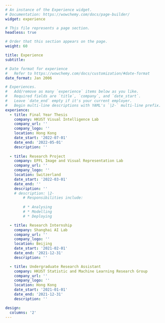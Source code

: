 ```yaml
---
# An instance of the Experience widget.
# Documentation: https://wowchemy.com/docs/page-builder/
widget: experience

# This file represents a page section.
headless: true

# Order that this section appears on the page.
weight: 60

title: Experience
subtitle:

# Date format for experience
#   Refer to https://wowchemy.com/docs/customization/#date-format
date_format: Jan 2006

# Experiences.
#   Add/remove as many `experience` items below as you like.
#   Required fields are `title`, `company`, and `date_start`.
#   Leave `date_end` empty if it's your current employer.
#   Begin multi-line descriptions with YAML's `|2-` multi-line prefix.
experience:
  - title: Final Year Thesis
    company: HKUST Visual Intelligence Lab
    company_url: ''
    company_logo: ''
    location: Hong Kong
    date_start: '2022-07-01'
    date_end: '2022-05-01'
    description: ''
  
  - title: Research Project
    company: EPFL Image and Visual Representation Lab   
    company_url: ''
    company_logo: ''
    location: Switzerland
    date_start: '2022-03-01'
    date_end: ''
    description: ''
    # description: |2-
        # Responsibilities include:
        
        # * Analysing
        # * Modelling
        # * Deploying

  - title: Research Internship	
    company: Shanghai AI Lab
    company_url: ''
    company_logo: ''
    location: Beijing 
    date_start: '2021-02-01'
    date_end: '2021-12-31'
    description: ''

  - title: Undergraduate Research Assistant 
    company: HKUST Statistic and Machine Learning Research Group
    company_url: ''
    company_logo: ''
    location: Hong Kong
    date_start: '2021-01-01'
    date_end: '2021-12-31'
    description: ''

design:
  columns: '2'
---
```

